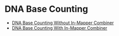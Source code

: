 DNA Base Counting
=================
* [DNA Base Counting Without In-Mapper Combiner](./dna-basecount.md)
* [DNA Base Counting With In-Mapper Combiner](./dna-basecount2.md)
